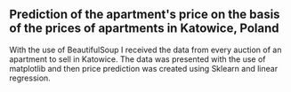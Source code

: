 <h2>Prediction of the apartment's price on the basis of the prices of apartments in Katowice, Poland</h2>

<p>With the use of BeautifulSoup I received the data from every auction of an apartment to sell in Katowice. The data was presented with the use of matplotlib and then price prediction was created using Sklearn and linear regression.</p>
